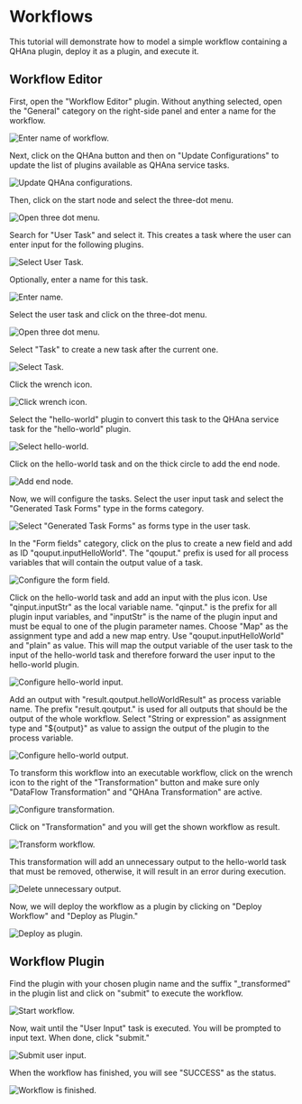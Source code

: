# Workflows

This tutorial will demonstrate how to model a simple workflow containing a QHAna plugin, deploy it as a plugin, and execute it.

## Workflow Editor

First, open the "Workflow Editor" plugin. Without anything selected, open the "General" category on the right-side panel and enter a name for the workflow. 

![Enter name of workflow.](images/workflow-editor/workflow_name.png)

Next, click on the QHAna button and then on "Update Configurations" to update the list of plugins available as QHAna service tasks.

![Update QHAna configurations.](images/workflow-editor/update_qhana.png)

Then, click on the start node and select the three-dot menu.

![Open three dot menu.](images/workflow-editor/add_user_task1.png)

Search for "User Task" and select it. This creates a task where the user can enter input for the following plugins.

![Select User Task.](images/workflow-editor/add_user_task2.png)

Optionally, enter a name for this task.

![Enter name.](images/workflow-editor/name_user_task.png)

Select the user task and click on the three-dot menu.

![Open three dot menu.](images/workflow-editor/add_qhana_task1.png)

Select "Task" to create a new task after the current one.

![Select Task.](images/workflow-editor/add_qhana_task2.png)

Click the wrench icon.

![Click wrench icon.](images/workflow-editor/add_qhana_task3.png)

Select the "hello-world" plugin to convert this task to the QHAna service task for the "hello-world" plugin.

![Select hello-world.](images/workflow-editor/add_qhana_task4.png)

Click on the hello-world task and on the thick circle to add the end node.

![Add end node.](images/workflow-editor/add_end_node.png)

Now, we will configure the tasks. Select the user input task and select the "Generated Task Forms" type in the forms category.

![Select "Generated Task Forms" as forms type in the user task.](images/workflow-editor/select_forms_type.png)

In the "Form fields" category, click on the plus to create a new field and add as ID "qouput.inputHelloWorld". The "qouput." prefix is used for all process variables that will contain the output value of a task.

![Configure the form field.](images/workflow-editor/configure_form_field.png)

Click on the hello-world task and add an input with the plus icon. Use "qinput.inputStr" as the local variable name. "qinput." is the prefix for all plugin input variables, and "inputStr" is the name of the plugin input and must be equal to one of the plugin parameter names. Choose "Map" as the assignment type and add a new map entry. Use "qouput.inputHelloWorld" and "plain" as value. This will map the output variable of the user task to the input of the hello-world task and therefore forward the user input to the hello-world plugin.

![Configure hello-world input.](images/workflow-editor/configure_hello_world_input.png)

Add an output with "result.qoutput.helloWorldResult" as process variable name. The prefix "result.qoutput." is used for all outputs that should be the output of the whole workflow. Select "String or expression" as assignment type and "${output}" as value to assign the output of the plugin to the process variable.

![Configure hello-world output.](images/workflow-editor/configure_hello_world_output.png)

To transform this workflow into an executable workflow, click on the wrench icon to the right of the "Transformation" button and make sure only "DataFlow Transformation" and "QHAna Transformation" are active.

![Configure transformation.](images/workflow-editor/configure_transformation.png)

Click on "Transformation" and you will get the shown workflow as result.

![Transform workflow.](images/workflow-editor/transform.png)

This transformation will add an unnecessary output to the hello-world task that must be removed, otherwise, it will result in an error during execution.

![Delete unnecessary output.](images/workflow-editor/delete_output.png)

Now, we will deploy the workflow as a plugin by clicking on "Deploy Workflow" and "Deploy as Plugin."

![Deploy as plugin.](images/workflow-editor/deploy_as_plugin.png)

## Workflow Plugin

Find the plugin with your chosen plugin name and the suffix "_transformed" in the plugin list and click on "submit" to execute the workflow.

![Start workflow.](images/workflow-editor/start_workflow.png)

Now, wait until the "User Input" task is executed. You will be prompted to input text. When done, click "submit."

![Submit user input.](images/workflow-editor/submit_user_input.png)

When the workflow has finished, you will see "SUCCESS" as the status.

![Workflow is finished.](images/workflow-editor/workflow_finished.png)
